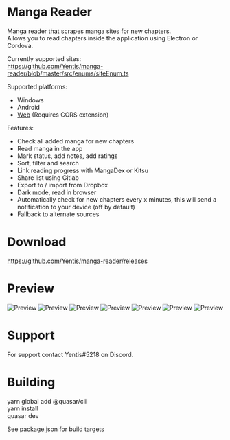 # Manga Reader
Manga reader that scrapes manga sites for new chapters.  
Allows you to read chapters inside the application using Electron or Cordova.

Currently supported sites:  
https://github.com/Yentis/manga-reader/blob/master/src/enums/siteEnum.ts

Supported platforms:
- Windows
- Android
- [Web](https://yentis.github.io/mangareader/) (Requires CORS extension)

Features:
- Check all added manga for new chapters
- Read manga in the app
- Mark status, add notes, add ratings
- Sort, filter and search
- Link reading progress with MangaDex or Kitsu
- Share list using Gitlab
- Export to / import from Dropbox
- Dark mode, read in browser
- Automatically check for new chapters every x minutes, this will send a notification to your device (off by default)
- Fallback to alternate sources

# Download
https://github.com/Yentis/manga-reader/releases

# Preview
![Preview](https://i.imgur.com/Eb57CBG.png)
![Preview](https://i.imgur.com/DBIHfyq.png)
![Preview](https://i.imgur.com/s60v5ox.png)
![Preview](https://i.imgur.com/cIxMTUs.png)
![Preview](https://i.imgur.com/vnUMa8q.png)
![Preview](https://i.imgur.com/Sh31aEb.png)
![Preview](https://i.imgur.com/EHw91vu.png)

# Support
For support contact Yentis#5218 on Discord.  

# Building

yarn global add @quasar/cli  
yarn install  
quasar dev

See package.json for build targets

